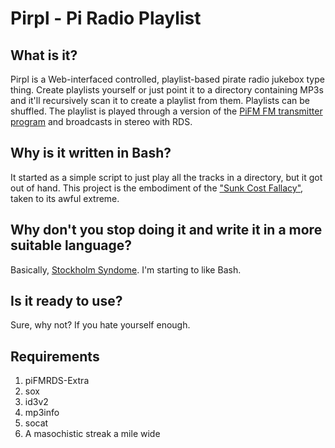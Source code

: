 Pirpl - Pi Radio Playlist
=========================
## What is it?
Pirpl is a Web-interfaced controlled, playlist-based pirate radio jukebox type thing. Create playlists yourself or just point it to a directory containing MP3s and it'll recursively scan it to create a playlist from them.  Playlists can be shuffled.
The playlist is played through a version of the [PiFM FM transmitter program](https://github.com/Stinkers/PiFMRDS-Extra) and broadcasts in stereo with RDS.
## Why is it written in Bash?
It started as a simple script to just play all the tracks in a directory, but it got out of hand. This project is the embodiment of the ["Sunk Cost Fallacy"](https://www.logicallyfallacious.com/tools/lp/Bo/LogicalFallacies/173/Sunk_Cost_Fallacy), taken to its awful extreme.
## Why don't you stop doing it and write it in a more suitable language?
Basically, [Stockholm Syndome](https://en.wikipedia.org/wiki/Stockholm_syndrome). I'm starting to like Bash.
## Is it ready to use?
Sure, why not? If you hate yourself enough.
## Requirements
1. piFMRDS-Extra
2. sox
3. id3v2
4. mp3info
5. socat
6. A masochistic streak a mile wide

